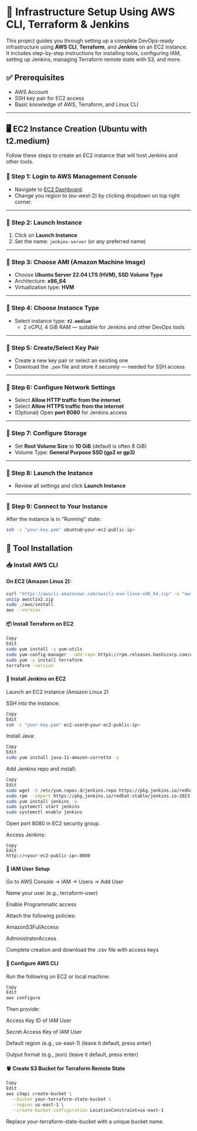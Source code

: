 # 🚀 Infrastructure Setup Using AWS CLI, Terraform & Jenkins

This project guides you through setting up a complete DevOps-ready infrastructure using **AWS CLI**, **Terraform**, and **Jenkins** on an EC2 instance. It includes step-by-step instructions for installing tools, configuring IAM, setting up Jenkins, managing Terraform remote state with S3, and more.

## ✅ Prerequisites

- AWS Account
- SSH key pair for EC2 access
- Basic knowledge of AWS, Terraform, and Linux CLI

---

## 🖥️ EC2 Instance Creation (Ubuntu with t2.medium)

Follow these steps to create an EC2 instance that will host Jenkins and other tools.

### 🔹 Step 1: Login to AWS Management Console

- Navigate to [EC2 Dashboard](https://console.aws.amazon.com/ec2/).
- Change you region to (eu-west-2) by clicking dropdown on top right corner.

---

### 🔹 Step 2: Launch Instance

1. Click on **Launch Instance**
2. Set the name: `jenkins-server` (or any preferred name)

---

### 🔹 Step 3: Choose AMI (Amazon Machine Image)

- Choose **Ubuntu Server 22.04 LTS (HVM), SSD Volume Type**
- Architecture: **x86_64**
- Virtualization type: **HVM**

---

### 🔹 Step 4: Choose Instance Type

- Select instance type: **`t2.medium`**
  - 2 vCPU, 4 GiB RAM — suitable for Jenkins and other DevOps tools

---

### 🔹 Step 5: Create/Select Key Pair

- Create a new key pair or select an existing one
- Download the `.pem` file and store it securely — needed for SSH access

---

### 🔹 Step 6: Configure Network Settings

- Select **Allow HTTP traffic from the internet**
- Select **Allow HTTPS traffic from the internet**
- (Optional) Open **port 8080** for Jenkins access

---

### 🔹 Step 7: Configure Storage

- Set **Root Volume Size** to **10 GiB** (default is often 8 GiB)
- Volume Type: **General Purpose SSD (gp2 or gp3)**

---

### 🔹 Step 8: Launch the Instance

- Review all settings and click **Launch Instance**

---

### 🔹 Step 9: Connect to Your Instance

After the instance is in "Running" state:

```bash
ssh -i "your-key.pem" ubuntu@<your-ec2-public-ip>
```

## 🔧 Tool Installation

### 📥 Install AWS CLI

#### On EC2 (Amazon Linux 2):
```bash
curl "https://awscli.amazonaws.com/awscli-exe-linux-x86_64.zip" -o "awscliv2.zip"
unzip awscliv2.zip
sudo ./aws/install
aws --version 
```

#### 📦 Install Terraform on EC2
```bash
Copy
Edit
sudo yum install -y yum-utils
sudo yum-config-manager --add-repo https://rpm.releases.hashicorp.com/AmazonLinux/hashicorp.repo
sudo yum -y install terraform
terraform -version
```



#### 🧰 Install Jenkins on EC2
Launch an EC2 instance (Amazon Linux 2)

SSH into the instance:

```bash
Copy
Edit
ssh -i "your-key.pem" ec2-user@<your-ec2-public-ip>
```
Install Java:

```bash
Copy
Edit
sudo yum install java-11-amazon-corretto -y
```
Add Jenkins repo and install:

```bash
Copy
Edit
sudo wget -O /etc/yum.repos.d/jenkins.repo https://pkg.jenkins.io/redhat-stable/jenkins.repo
sudo rpm --import https://pkg.jenkins.io/redhat-stable/jenkins.io-2023.key
sudo yum install jenkins -y
sudo systemctl start jenkins
sudo systemctl enable jenkins
```
Open port 8080 in EC2 security group.

Access Jenkins:
```
Copy
Edit
http://<your-ec2-public-ip>:8080
```

#### 🔐 IAM User Setup
Go to AWS Console → IAM → Users → Add User

Name your user (e.g., terraform-user)

Enable Programmatic access

Attach the following policies:

AmazonS3FullAccess

AdministratorAccess

Complete creation and download the .csv file with access keys


#### 🧩 Configure AWS CLI
Run the following on EC2 or local machine:

```bash
Copy
Edit
aws configure
```
Then provide:

Access Key ID of IAM User 

Secret Access Key of IAM User

Default region (e.g., us-east-1) (leave it default, press enter)

Output format (e.g., json)  (leave it default, press enter)


#### 🪣 Create S3 Bucket for Terraform Remote State
```bash
Copy
Edit
aws s3api create-bucket \
  --bucket your-terraform-state-bucket \
  --region us-east-1 \
  --create-bucket-configuration LocationConstraint=us-east-1
```
Replace your-terraform-state-bucket with a unique bucket name.
